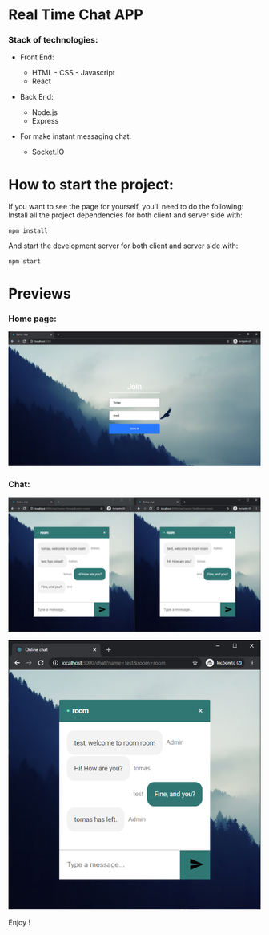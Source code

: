 # Real Time Chat APP

### Stack of technologies:

- Front End:
    + HTML - CSS - Javascript
    + React

- Back End:
    + Node.js
    + Express
    
- For make instant messaging chat:
    + Socket.IO

# How to start the project:

If you want to see the page for yourself, you'll need to do the following:
Install all the project dependencies for both client and server side with:
```
npm install
```

And start the development server for both client and server side with:
```
npm start
```

# Previews

### Home page:

![alt text](./Home.PNG "Home Page")

### Chat:

![alt text](./Chat.PNG "Chat")

![alt text](./Chat2.PNG "Chat")

Enjoy !
